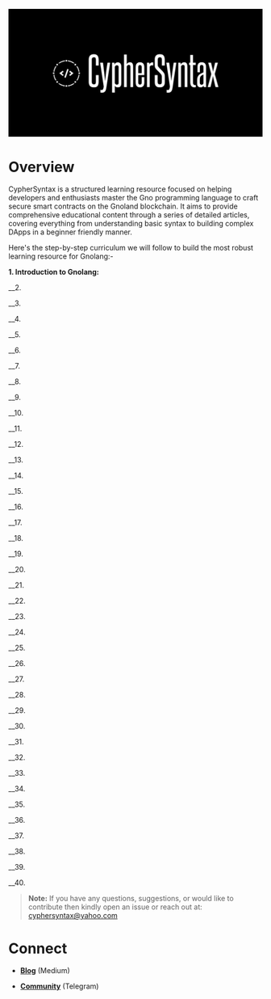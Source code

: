 ![Alt Image](https://github.com/Danish-Mahboob/CypherSyntax/blob/59c7984cfa85a5f215d67bdd50527b515f7880ed/Banner.jpg)

# Overview

CypherSyntax is a structured learning resource focused on helping developers and enthusiasts master the Gno programming language to craft secure smart contracts on the Gnoland blockchain. It aims to provide comprehensive educational content through a series of detailed articles, covering everything from understanding basic syntax to building complex DApps in a beginner friendly manner.

Here's the step-by-step curriculum we will follow to build the most robust learning resource for Gnolang:-

__1. Introduction to Gnolang:__

__2. 

__3.

__4.

__5.

__6.

__7.

__8.

__9.

__10.

__11.

__12.

__13.

__14.

__15.

__16.

__17.

__18.

__19.

__20.

__21.

__22.

__23.

__24.

__25.

__26.

__27.

__28.

__29.

__30.

__31.

__32.

__33.

__34.

__35.

__36.

__37.

__38.

__39.

__40.


>__Note:__ If you have any questions, suggestions, or would like to contribute then kindly open an issue or reach out at: cyphersyntax@yahoo.com


# Connect
+ __[Blog](https://medium.com/@cyphersyntax)__ (Medium)

+ __[Community](https://t.me/cyphersyntax)__ (Telegram)

